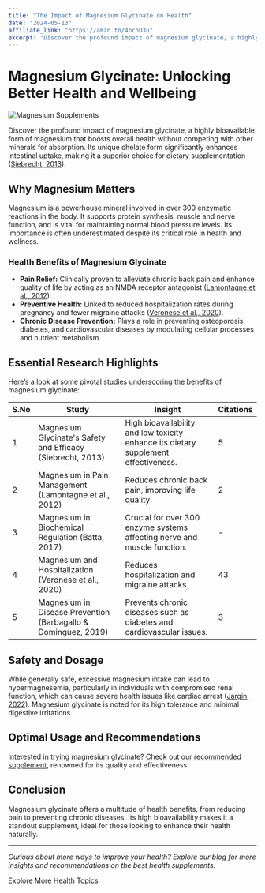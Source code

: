 ```yaml
---
title: "The Impact of Magnesium Glycinate on Health"
date: "2024-05-13"
affiliate_link: "https://amzn.to/4bchO3u"
excerpt: "Discover the profound impact of magnesium glycinate, a highly bioavailable form of magnesium that boosts overall health without competing with..."
---
```

# Magnesium Glycinate: Unlocking Better Health and Wellbeing

![Magnesium Supplements](/images/magnesium-glycinate.jpg)

Discover the profound impact of magnesium glycinate, a highly bioavailable form of magnesium that boosts overall health without competing with other minerals for absorption. Its unique chelate form significantly enhances intestinal uptake, making it a superior choice for dietary supplementation ([Siebrecht, 2013](https://typeset.io/papers/magnesium-bisglycinate-as-safe-form-for-mineral-4iear82uh7)).

## Why Magnesium Matters

Magnesium is a powerhouse mineral involved in over 300 enzymatic reactions in the body. It supports protein synthesis, muscle and nerve function, and is vital for maintaining normal blood pressure levels. Its importance is often underestimated despite its critical role in health and wellness.

### Health Benefits of Magnesium Glycinate

- **Pain Relief:** Clinically proven to alleviate chronic back pain and enhance quality of life by acting as an NMDA receptor antagonist ([Lamontagne et al., 2012](https://typeset.io/papers/magnesium-in-pain-management-4g3qrv95)).
- **Preventive Health:** Linked to reduced hospitalization rates during pregnancy and fewer migraine attacks ([Veronese et al., 2020](https://typeset.io/papers/magnesium-and-hospitalization-9k3jrwv)).
- **Chronic Disease Prevention:** Plays a role in preventing osteoporosis, diabetes, and cardiovascular diseases by modulating cellular processes and nutrient metabolism.

## Essential Research Highlights

Here’s a look at some pivotal studies underscoring the benefits of magnesium glycinate:

| S.No | Study | Insight | Citations |
|------|-------|---------|-----------|
| 1 | Magnesium Glycinate's Safety and Efficacy (Siebrecht, 2013) | High bioavailability and low toxicity enhance its dietary supplement effectiveness. | 5 |
| 2 | Magnesium in Pain Management (Lamontagne et al., 2012) | Reduces chronic back pain, improving life quality. | 2 |
| 3 | Magnesium in Biochemical Regulation (Batta, 2017) | Crucial for over 300 enzyme systems affecting nerve and muscle function. | - |
| 4 | Magnesium and Hospitalization (Veronese et al., 2020) | Reduces hospitalization and migraine attacks. | 43 |
| 5 | Magnesium in Disease Prevention (Barbagallo & Dominguez, 2019) | Prevents chronic diseases such as diabetes and cardiovascular issues. | 3 |

## Safety and Dosage

While generally safe, excessive magnesium intake can lead to hypermagnesemia, particularly in individuals with compromised renal function, which can cause severe health issues like cardiac arrest ([Jargin, 2022](https://typeset.io/papers/magnesium-supplementation-with-special-reference-to-the-3ti5vli4)). Magnesium glycinate is noted for its high tolerance and minimal digestive irritations.

## Optimal Usage and Recommendations

Interested in trying magnesium glycinate? [Check out our recommended supplement](https://amzn.to/4bhcfAI), renowned for its quality and effectiveness.

## Conclusion

Magnesium glycinate offers a multitude of health benefits, from reducing pain to preventing chronic diseases. Its high bioavailability makes it a standout supplement, ideal for those looking to enhance their health naturally.

---

*Curious about more ways to improve your health? Explore our blog for more insights and recommendations on the best health supplements.*

[Explore More Health Topics](#)
